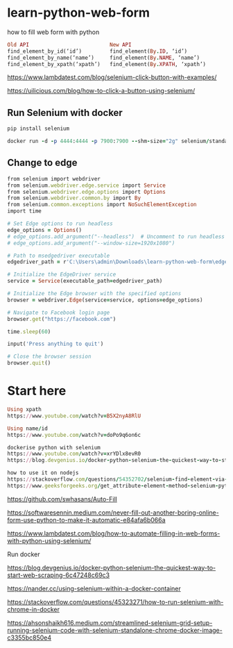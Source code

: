 # learn-python-web-form
how to fill web form with python

```ruby
Old API                          New API
find_element_by_id(‘id’)         find_element(By.ID, ‘id’)
find_element_by_name(‘name’)     find_element(By.NAME, ‘name’)
find_element_by_xpath(‘xpath’)	 find_element(By.XPATH, ‘xpath’)
```
https://www.lambdatest.com/blog/selenium-click-button-with-examples/

https://uilicious.com/blog/how-to-click-a-button-using-selenium/
## Run Selenium with docker
```ruby
pip install selenium

docker run -d -p 4444:4444 -p 7900:7900 --shm-size="2g" selenium/standalone-chrome:latest
```
## Change to edge
```ruby
from selenium import webdriver
from selenium.webdriver.edge.service import Service
from selenium.webdriver.edge.options import Options
from selenium.webdriver.common.by import By
from selenium.common.exceptions import NoSuchElementException
import time

# Set Edge options to run headless
edge_options = Options()
# edge_options.add_argument("--headless")  # Uncomment to run headless
# edge_options.add_argument("--window-size=1920x1080")

# Path to msedgedriver executable
edgedriver_path = r'C:\Users\admin\Downloads\learn-python-web-form\edgedriver_win64\msedgedriver.exe'

# Initialize the EdgeDriver service
service = Service(executable_path=edgedriver_path)

# Initialize the Edge browser with the specified options
browser = webdriver.Edge(service=service, options=edge_options)

# Navigate to Facebook login page
browser.get("https://facebook.com")

time.sleep(60)

input('Press anything to quit')

# Close the browser session
browser.quit()

```
# Start here
```ruby
Using xpath
https://www.youtube.com/watch?v=B5X2nyA8RlU

Using name/id
https://www.youtube.com/watch?v=doPo9q6on6c

dockerise python with selenium
https://www.youtube.com/watch?v=xrYDlx8evR0
https://blog.devgenius.io/docker-python-selenium-the-quickest-way-to-start-web-scraping-6c47248c69c3

how to use it on nodejs
https://stackoverflow.com/questions/54352702/selenium-find-element-via-data-qa-attribute
https://www.geeksforgeeks.org/get_attribute-element-method-selenium-python/
```
https://github.com/swhasans/Auto-Fill

https://softwaresennin.medium.com/never-fill-out-another-boring-online-form-use-python-to-make-it-automatic-e84afa6b066a

https://www.lambdatest.com/blog/how-to-automate-filling-in-web-forms-with-python-using-selenium/

Run docker

https://blog.devgenius.io/docker-python-selenium-the-quickest-way-to-start-web-scraping-6c47248c69c3

https://nander.cc/using-selenium-within-a-docker-container

https://stackoverflow.com/questions/45323271/how-to-run-selenium-with-chrome-in-docker

https://ahsonshaikh616.medium.com/streamlined-selenium-grid-setup-running-selenium-code-with-selenium-standalone-chrome-docker-image-c3355bc850e4
